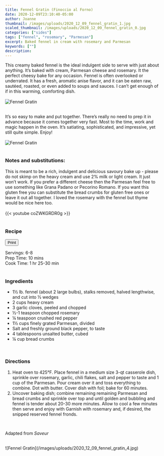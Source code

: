 ```yaml
---
title: Fennel Gratin (Finoccio al Forno)
date: 2020-12-09T23:10:40-05:00
author: Joanne
thumbnail: /images/uploads/2020_12_09_fennel_gratin_1.jpg
scaled_thumbnail: /images/uploads/2020_12_09_fennel_gratin_0.jpg
categories: ["sides"]
tags: ["fennel", "rosemary", "Parmesan"]
excerpt: Baked fennel in cream with rosemary and Parmesan
keywords: [""]
description: 
---
```

<span class="blog-text">

This creamy baked fennel is the ideal indulgent side to serve with just about anything. It’s baked with cream, Parmesan cheese and rosemary. It the perfect cheesy bake for any occasion. Fennel is often overlooked or underrated. It has a fresh, aromatic anise flavor, and it can be eaten raw, sautéed, roasted, or even added to soups and sauces. I can’t get enough of if in this warming, comforting dish. 
</br>
</br>
![Fennel Gratin](/images/uploads/2020_12_09_fennel_gratin_2.jpg)
</br>
</br>

It’s so easy to make and put together. There’s really no need to prep it in advance because it comes together very fast. Most to the time, work and magic happen in the oven. It’s satiating, sophisticated, and impressive, yet still quite simple. Enjoy! 
</br>
</br>
![Fennel Gratin](/images/uploads/2020_12_09_fennel_gratin_3.jpg)
</br>
</br>

### Notes and substitutions:
This is meant to be a rich, indulgent and delicious savoury bake up - please do not skimp on the heavy cream and use 2% milk or light cream. It just won’t work. If you prefer a different cheese then the Parmesan feel free to use something like Grana Padano or Pecorino Romano. If you want this gluten free you can substitute the bread crumbs for gluten free ones or leave it out all together. I loved the rosemary with the fennel but thyme would be nice here too.
</br>
</br>
{{< youtube coZWKGRDR0g >}}
</br>
</br>
</span>

### Recipe
<div print_button><form>
<input type="button" value="Print" class="btn__print" onClick="window.print()">
</form></div>

<div>Servings: <span itemprop="recipeYield">6-8</div>
<div>Prep Time: <meta itemprop="prepTime" content="PT10M">10 mins</div>
<div>Cook Time: <meta itemprop="cookTime" content="PT90M">1 hr 25-30 min</div>
</br>

### Ingredients

* <span itemprop="recipeIngredient">1&frac12; lb. fennel (about 2 large bulbs), stalks removed, halved lengthwise, and cut into &frac12; wedges</span>
* <span itemprop="recipeIngredient">2 cups heavy cream</span>
* <span itemprop="recipeIngredient">3 garlic cloves, peeled and chopped</span>
* <span itemprop="recipeIngredient">&frac12;-1 teaspoon chopped rosemary</span>
* <span itemprop="recipeIngredient">&frac14; teaspoon crushed red pepper</span>
* <span itemprop="recipeIngredient">1&frac12; cups finely grated Parmesan, divided</span>
* <span itemprop="recipeIngredient">Salt and freshly ground black pepper, to taste</span>
* <span itemprop="recipeIngredient">4 tablespoons unsalted butter, cubed</span>
* <span itemprop="recipeIngredient">&frac14; cup bread crumbs</span>
</br>

### Directions

1.	Heat oven to 425°F. Place fennel in a medium size 3-qt casserole dish, sprinkle over rosemary, garlic, chili flakes, salt and pepper to taste and 1 cup of the Parmesan. Pour cream over it and toss everything to combine. Dot with butter. Cover dish with foil; bake for 60 minutes.
2.	Uncover baking dish; combine remaining  remaining Parmesan and bread crumbs and sprinkle over top and until golden and bubbling and fennel is tender about 20-30 more minutes. Allow to cool a few minutes then serve and enjoy with Garnish with rosemary and, if desired, the snipped reserved fennel fronds.
</br>

Adapted from _Saveur_

</br>
![Fennel Gratin](/images/uploads/2020_12_09_fennel_gratin_4.jpg)